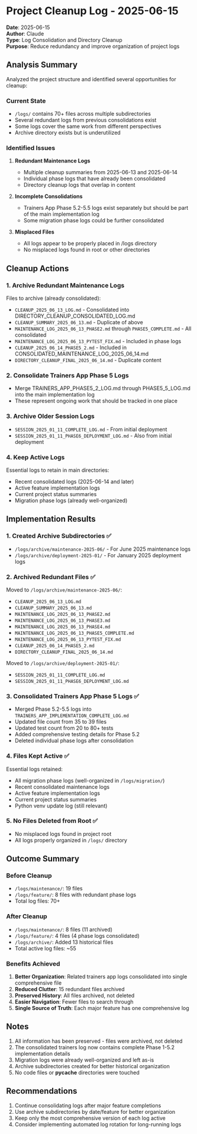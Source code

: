 # Project Cleanup Log - 2025-06-15

**Date**: 2025-06-15  
**Author**: Claude  
**Type**: Log Consolidation and Directory Cleanup  
**Purpose**: Reduce redundancy and improve organization of project logs

## Analysis Summary

Analyzed the project structure and identified several opportunities for cleanup:

### Current State
- `/logs/` contains 70+ files across multiple subdirectories
- Several redundant logs from previous consolidations exist
- Some logs cover the same work from different perspectives
- Archive directory exists but is underutilized

### Identified Issues

1. **Redundant Maintenance Logs**
   - Multiple cleanup summaries from 2025-06-13 and 2025-06-14
   - Individual phase logs that have already been consolidated
   - Directory cleanup logs that overlap in content

2. **Incomplete Consolidations**
   - Trainers App Phase 5.2-5.5 logs exist separately but should be part of the main implementation log
   - Some migration phase logs could be further consolidated

3. **Misplaced Files**
   - All logs appear to be properly placed in /logs directory
   - No misplaced logs found in root or other directories

## Cleanup Actions

### 1. Archive Redundant Maintenance Logs
Files to archive (already consolidated):
- `CLEANUP_2025_06_13_LOG.md` - Consolidated into DIRECTORY_CLEANUP_CONSOLIDATED_LOG.md
- `CLEANUP_SUMMARY_2025_06_13.md` - Duplicate of above
- `MAINTENANCE_LOG_2025_06_13_PHASE2.md` through `PHASE5_COMPLETE.md` - All consolidated
- `MAINTENANCE_LOG_2025_06_13_PYTEST_FIX.md` - Included in phase logs
- `CLEANUP_2025_06_14_PHASE5_2.md` - Included in CONSOLIDATED_MAINTENANCE_LOG_2025_06_14.md
- `DIRECTORY_CLEANUP_FINAL_2025_06_14.md` - Duplicate content

### 2. Consolidate Trainers App Phase 5 Logs
- Merge TRAINERS_APP_PHASE5_2_LOG.md through PHASE5_5_LOG.md into the main implementation log
- These represent ongoing work that should be tracked in one place

### 3. Archive Older Session Logs
- `SESSION_2025_01_11_COMPLETE_LOG.md` - From initial deployment
- `SESSION_2025_01_11_PHASE6_DEPLOYMENT_LOG.md` - Also from initial deployment

### 4. Keep Active Logs
Essential logs to retain in main directories:
- Recent consolidated logs (2025-06-14 and later)
- Active feature implementation logs
- Current project status summaries
- Migration phase logs (already well-organized)

## Implementation Results

### 1. Created Archive Subdirectories ✅
- `/logs/archive/maintenance-2025-06/` - For June 2025 maintenance logs
- `/logs/archive/deployment-2025-01/` - For January 2025 deployment logs

### 2. Archived Redundant Files ✅
Moved to `/logs/archive/maintenance-2025-06/`:
- `CLEANUP_2025_06_13_LOG.md`
- `CLEANUP_SUMMARY_2025_06_13.md`
- `MAINTENANCE_LOG_2025_06_13_PHASE2.md`
- `MAINTENANCE_LOG_2025_06_13_PHASE3.md`
- `MAINTENANCE_LOG_2025_06_13_PHASE4.md`
- `MAINTENANCE_LOG_2025_06_13_PHASE5_COMPLETE.md`
- `MAINTENANCE_LOG_2025_06_13_PYTEST_FIX.md`
- `CLEANUP_2025_06_14_PHASE5_2.md`
- `DIRECTORY_CLEANUP_FINAL_2025_06_14.md`

Moved to `/logs/archive/deployment-2025-01/`:
- `SESSION_2025_01_11_COMPLETE_LOG.md`
- `SESSION_2025_01_11_PHASE6_DEPLOYMENT_LOG.md`

### 3. Consolidated Trainers App Phase 5 Logs ✅
- Merged Phase 5.2-5.5 logs into `TRAINERS_APP_IMPLEMENTATION_COMPLETE_LOG.md`
- Updated file count from 35 to 39 files
- Updated test count from 20 to 80+ tests
- Added comprehensive testing details for Phase 5.2
- Deleted individual phase logs after consolidation

### 4. Files Kept Active ✅
Essential logs retained:
- All migration phase logs (well-organized in `/logs/migration/`)
- Recent consolidated maintenance logs
- Active feature implementation logs
- Current project status summaries
- Python venv update log (still relevant)

### 5. No Files Deleted from Root ✅
- No misplaced logs found in project root
- All logs properly organized in `/logs/` directory

## Outcome Summary

### Before Cleanup
- `/logs/maintenance/`: 19 files
- `/logs/feature/`: 8 files with redundant phase logs
- Total log files: 70+

### After Cleanup
- `/logs/maintenance/`: 8 files (11 archived)
- `/logs/feature/`: 4 files (4 phase logs consolidated)
- `/logs/archive/`: Added 13 historical files
- Total active log files: ~55

### Benefits Achieved
1. **Better Organization**: Related trainers app logs consolidated into single comprehensive file
2. **Reduced Clutter**: 15 redundant files archived
3. **Preserved History**: All files archived, not deleted
4. **Easier Navigation**: Fewer files to search through
5. **Single Source of Truth**: Each major feature has one comprehensive log

## Notes

1. All information has been preserved - files were archived, not deleted
2. The consolidated trainers log now contains complete Phase 1-5.2 implementation details
3. Migration logs were already well-organized and left as-is
4. Archive subdirectories created for better historical organization
5. No code files or __pycache__ directories were touched

## Recommendations

1. Continue consolidating logs after major feature completions
2. Use archive subdirectories by date/feature for better organization
3. Keep only the most comprehensive version of each log active
4. Consider implementing automated log rotation for long-running logs